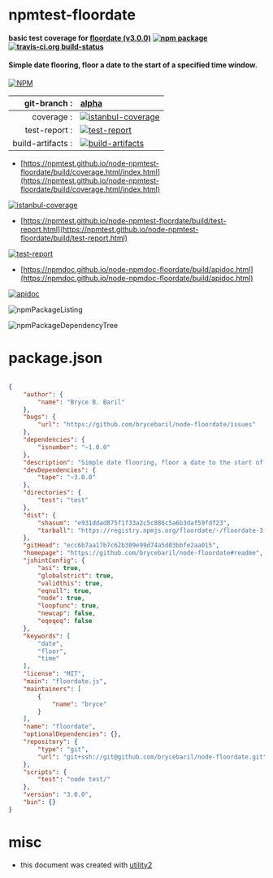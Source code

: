# npmtest-floordate

#### basic test coverage for  [floordate (v3.0.0)](https://github.com/brycebaril/node-floordate#readme)  [![npm package](https://img.shields.io/npm/v/npmtest-floordate.svg?style=flat-square)](https://www.npmjs.org/package/npmtest-floordate) [![travis-ci.org build-status](https://api.travis-ci.org/npmtest/node-npmtest-floordate.svg)](https://travis-ci.org/npmtest/node-npmtest-floordate)

#### Simple date flooring, floor a date to the start of a specified time window.

[![NPM](https://nodei.co/npm/floordate.png?downloads=true&downloadRank=true&stars=true)](https://www.npmjs.com/package/floordate)

| git-branch : | [alpha](https://github.com/npmtest/node-npmtest-floordate/tree/alpha)|
|--:|:--|
| coverage : | [![istanbul-coverage](https://npmtest.github.io/node-npmtest-floordate/build/coverage.badge.svg)](https://npmtest.github.io/node-npmtest-floordate/build/coverage.html/index.html)|
| test-report : | [![test-report](https://npmtest.github.io/node-npmtest-floordate/build/test-report.badge.svg)](https://npmtest.github.io/node-npmtest-floordate/build/test-report.html)|
| build-artifacts : | [![build-artifacts](https://npmtest.github.io/node-npmtest-floordate/glyphicons_144_folder_open.png)](https://github.com/npmtest/node-npmtest-floordate/tree/gh-pages/build)|

- [https://npmtest.github.io/node-npmtest-floordate/build/coverage.html/index.html](https://npmtest.github.io/node-npmtest-floordate/build/coverage.html/index.html)

[![istanbul-coverage](https://npmtest.github.io/node-npmtest-floordate/build/screenCapture.buildCi.browser.%252Ftmp%252Fbuild%252Fcoverage.lib.html.png)](https://npmtest.github.io/node-npmtest-floordate/build/coverage.html/index.html)

- [https://npmtest.github.io/node-npmtest-floordate/build/test-report.html](https://npmtest.github.io/node-npmtest-floordate/build/test-report.html)

[![test-report](https://npmtest.github.io/node-npmtest-floordate/build/screenCapture.buildCi.browser.%252Ftmp%252Fbuild%252Ftest-report.html.png)](https://npmtest.github.io/node-npmtest-floordate/build/test-report.html)

- [https://npmdoc.github.io/node-npmdoc-floordate/build/apidoc.html](https://npmdoc.github.io/node-npmdoc-floordate/build/apidoc.html)

[![apidoc](https://npmdoc.github.io/node-npmdoc-floordate/build/screenCapture.buildCi.browser.%252Ftmp%252Fbuild%252Fapidoc.html.png)](https://npmdoc.github.io/node-npmdoc-floordate/build/apidoc.html)

![npmPackageListing](https://npmtest.github.io/node-npmtest-floordate/build/screenCapture.npmPackageListing.svg)

![npmPackageDependencyTree](https://npmtest.github.io/node-npmtest-floordate/build/screenCapture.npmPackageDependencyTree.svg)



# package.json

```json

{
    "author": {
        "name": "Bryce B. Baril"
    },
    "bugs": {
        "url": "https://github.com/brycebaril/node-floordate/issues"
    },
    "dependencies": {
        "isnumber": "~1.0.0"
    },
    "description": "Simple date flooring, floor a date to the start of a specified time window.",
    "devDependencies": {
        "tape": "~3.0.0"
    },
    "directories": {
        "test": "test"
    },
    "dist": {
        "shasum": "e931ddad875f1f33a2c5c886c5a6b3daf59fdf23",
        "tarball": "https://registry.npmjs.org/floordate/-/floordate-3.0.0.tgz"
    },
    "gitHead": "ecc6b7aa17b7c62b309e99d74a5d03bbfe2aa015",
    "homepage": "https://github.com/brycebaril/node-floordate#readme",
    "jshintConfig": {
        "asi": true,
        "globalstrict": true,
        "validthis": true,
        "eqnull": true,
        "node": true,
        "loopfunc": true,
        "newcap": false,
        "eqeqeq": false
    },
    "keywords": [
        "date",
        "floor",
        "time"
    ],
    "license": "MIT",
    "main": "floordate.js",
    "maintainers": [
        {
            "name": "bryce"
        }
    ],
    "name": "floordate",
    "optionalDependencies": {},
    "repository": {
        "type": "git",
        "url": "git+ssh://git@github.com/brycebaril/node-floordate.git"
    },
    "scripts": {
        "test": "node test/"
    },
    "version": "3.0.0",
    "bin": {}
}
```



# misc
- this document was created with [utility2](https://github.com/kaizhu256/node-utility2)

